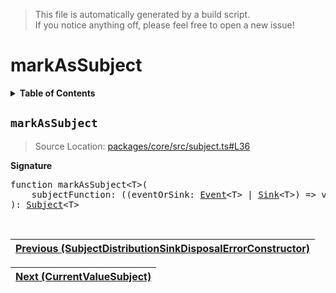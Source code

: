 > This file is automatically generated by a build script.<br>If you notice anything off, please feel free to open a new issue!

# markAsSubject

<details><summary><b>Table of Contents</b></summary>

1. [<code>markAsSubject</code>](#markAsSubject)</details>

## <a name="markAsSubject"></a><code>markAsSubject</code>

> Source Location: [packages\/core\/src\/subject.ts#L36](..\/..\/packages\/core\/src\/subject.ts#L36)

<b>Signature</b>

<pre>function markAsSubject&lt;T&gt;(<br>    subjectFunction: ((eventOrSink: <a href="../02-api-event/00-Event.md#Event">Event</a>&lt;T&gt; | <a href="../03-api-source/02-Sink.md#Sink-Interface">Sink</a>&lt;T&gt;) =&gt; void) & <a href="../01-api-disposable/00-Disposable.md#Disposable-Interface">Disposable</a>,<br>): <a href="00-Subject.md#Subject-Interface">Subject</a>&lt;T&gt;</pre><br>

| [Previous \(SubjectDistributionSinkDisposalErrorConstructor\)](03-SubjectDistributionSinkDisposalErrorConstructor.md#readme) |
| --- |

<div align="right">

| [Next \(CurrentValueSubject\)](06-CurrentValueSubject.md#readme) |
| --- |
</div>
